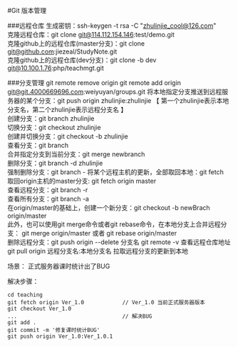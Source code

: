 #Git 版本管理

###远程仓库
生成密钥：ssh-keygen -t rsa -C "zhulinjie_cool@126.com"  
克隆远程仓库：git clone git@114.112.154.146:test/demo.git  
克隆github上的远程仓库(master分支)：git clone git@github.com:jiezeal/StudyNote.git  
克隆github上的远程仓库(dev分支)：git clone -b dev git@10.100.1.76:php/teachmgt.git  

###分支管理
git remote remove origin
git remote add origin git@git.4000669696.com:weiyuyan/groups.git
将本地指定分支推送到远程服务器的某个分支：git push origin zhulinjie:zhulinjie 【 第一个zhulinjie表示本地分支名，第二个zhulinjie表示远程分支名 】  
创建分支：git branch zhulinjie  
切换分支：git checkout zhulinjie  
创建并切换分支：git checkout -b zhulinjie  
查看分支：git branch  
合并指定分支到当前分支：git merge newbranch  
删除分支：git branch -d zhulinjie  
强制删除分支：git branch -
将某个远程主机的更新，全部取回本地：git fetch  
取回origin主机的master分支: git fetch origin master  
查看远程分支：git branch -r  
查看所有分支：git branch -a  
在origin/master的基础上，创建一个新分支：git checkout -b newBrach origin/master  
此外，也可以使用git merge命令或者git rebase命令，在本地分支上合并远程分支：
git merge origin/master  或者  git rebase origin/master  
删除远程分支：git push origin --delete 分支名 
git remote -v 查看远程仓库地址
git pull origin 远程分支名:本地分支名  拉取远程分支的更新到本地

场景：
正式服务器课时统计出了BUG

解决步骤：
```
cd teaching
git fetch origin Ver_1.0			// Ver_1.0 当前正式服务器版本
git checkout Ver_1.0
...									// 解决BUG
git add .
git commit -m '修复课时统计BUG'		
git push origin Ver_1.0:Ver_1.0.1	
```








